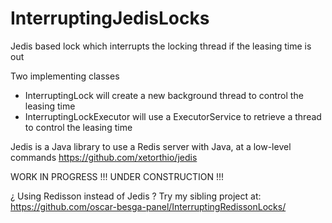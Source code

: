 # InterruptingJedisLocks
Jedis based lock which interrupts the locking thread if the leasing time is out

Two implementing classes
- InterruptingLock will create a new background thread to control the leasing time
- InterruptingLockExecutor will use a ExecutorService to retrieve a  thread to control the leasing time


Jedis is a Java library to use a Redis server with Java, at a low-level commands
https://github.com/xetorthio/jedis


WORK IN PROGRESS !!!
UNDER CONSTRUCTION !!!


¿ Using Redisson instead of Jedis ?
Try my sibling project at: https://github.com/oscar-besga-panel/InterruptingRedissonLocks/
